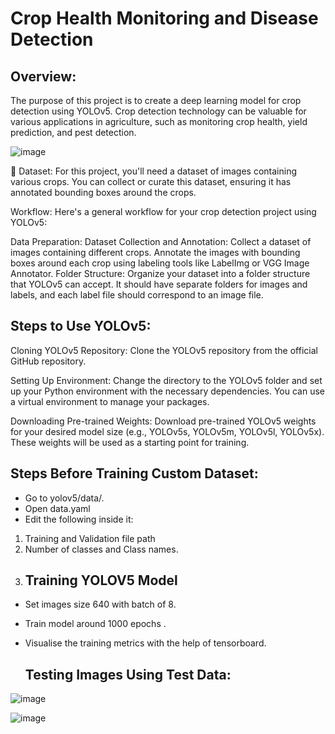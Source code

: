 # Crop Health Monitoring and Disease Detection

## Overview:
The purpose of this project is to create a deep learning model for crop detection using YOLOv5. Crop detection technology can be valuable for various applications in agriculture, such as monitoring crop health, yield prediction, and pest detection.

![image](https://github.com/Tanwar-12/Crop-Diseases-Detection-/assets/110081008/3110ba8f-d6c4-4fab-b8b7-452319b4b57d)

📁 Dataset:
For this project, you'll need a dataset of images containing various crops. You can collect or curate this dataset, ensuring it has annotated bounding boxes around the crops.

Workflow:
Here's a general workflow for your crop detection project using YOLOv5:

Data Preparation:
Dataset Collection and Annotation: Collect a dataset of images containing different crops. Annotate the images with bounding boxes around each crop using labeling tools like LabelImg or VGG Image Annotator.
Folder Structure: Organize your dataset into a folder structure that YOLOv5 can accept. It should have separate folders for images and labels, and each label file should correspond to an image file.

## Steps to Use YOLOv5:
Cloning YOLOv5 Repository: Clone the YOLOv5 repository from the official GitHub repository.

Setting Up Environment: Change the directory to the YOLOv5 folder and set up your Python environment with the necessary dependencies. You can use a virtual environment to manage your packages.

Downloading Pre-trained Weights: Download pre-trained YOLOv5 weights for your desired model size (e.g., YOLOv5s, YOLOv5m, YOLOv5l, YOLOv5x). These weights will be used as a starting point for training.

 ## Steps Before Training Custom Dataset:
* Go to yolov5/data/.
* Open data.yaml
* Edit the following inside it:

 1. Training and Validation file path
 2. Number of classes and Class names.
 3.  ## Training YOLOV5 Model
* Set images size 640 with batch of 8.
* Train model around 1000 epochs .
* Visualise the training metrics with the help of tensorboard.


  ## Testing Images Using Test Data:
![image](https://github.com/Tanwar-12/Crop-Diseases-Detection-/assets/110081008/c6b06782-48ab-402f-9682-978bce2bd35e)

  ![image](https://github.com/Tanwar-12/Crop-Diseases-Detection-/assets/110081008/b83af5f3-b78b-4ba0-a065-cadbf15b6caa)






